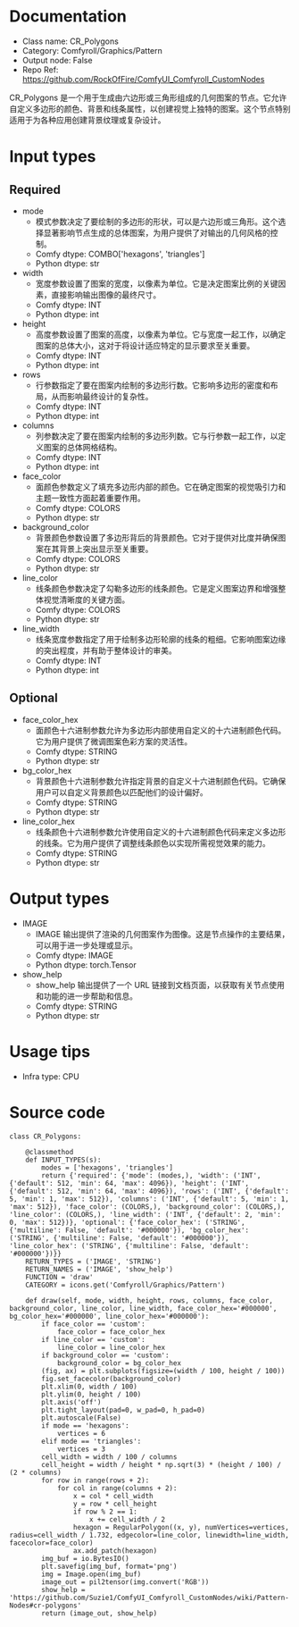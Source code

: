 # Documentation
- Class name: CR_Polygons
- Category: Comfyroll/Graphics/Pattern
- Output node: False
- Repo Ref: https://github.com/RockOfFire/ComfyUI_Comfyroll_CustomNodes

CR_Polygons 是一个用于生成由六边形或三角形组成的几何图案的节点。它允许自定义多边形的颜色、背景和线条属性，以创建视觉上独特的图案。这个节点特别适用于为各种应用创建背景纹理或复杂设计。

# Input types
## Required
- mode
    - 模式参数决定了要绘制的多边形的形状，可以是六边形或三角形。这个选择显著影响节点生成的总体图案，为用户提供了对输出的几何风格的控制。
    - Comfy dtype: COMBO['hexagons', 'triangles']
    - Python dtype: str
- width
    - 宽度参数设置了图案的宽度，以像素为单位。它是决定图案比例的关键因素，直接影响输出图像的最终尺寸。
    - Comfy dtype: INT
    - Python dtype: int
- height
    - 高度参数设置了图案的高度，以像素为单位。它与宽度一起工作，以确定图案的总体大小，这对于将设计适应特定的显示要求至关重要。
    - Comfy dtype: INT
    - Python dtype: int
- rows
    - 行参数指定了要在图案内绘制的多边形行数。它影响多边形的密度和布局，从而影响最终设计的复杂性。
    - Comfy dtype: INT
    - Python dtype: int
- columns
    - 列参数决定了要在图案内绘制的多边形列数。它与行参数一起工作，以定义图案的总体网格结构。
    - Comfy dtype: INT
    - Python dtype: int
- face_color
    - 面颜色参数定义了填充多边形内部的颜色。它在确定图案的视觉吸引力和主题一致性方面起着重要作用。
    - Comfy dtype: COLORS
    - Python dtype: str
- background_color
    - 背景颜色参数设置了多边形背后的背景颜色。它对于提供对比度并确保图案在其背景上突出显示至关重要。
    - Comfy dtype: COLORS
    - Python dtype: str
- line_color
    - 线条颜色参数决定了勾勒多边形的线条颜色。它是定义图案边界和增强整体视觉清晰度的关键方面。
    - Comfy dtype: COLORS
    - Python dtype: str
- line_width
    - 线条宽度参数指定了用于绘制多边形轮廓的线条的粗细。它影响图案边缘的突出程度，并有助于整体设计的审美。
    - Comfy dtype: INT
    - Python dtype: int
## Optional
- face_color_hex
    - 面颜色十六进制参数允许为多边形内部使用自定义的十六进制颜色代码。它为用户提供了微调图案色彩方案的灵活性。
    - Comfy dtype: STRING
    - Python dtype: str
- bg_color_hex
    - 背景颜色十六进制参数允许指定背景的自定义十六进制颜色代码。它确保用户可以自定义背景颜色以匹配他们的设计偏好。
    - Comfy dtype: STRING
    - Python dtype: str
- line_color_hex
    - 线条颜色十六进制参数允许使用自定义的十六进制颜色代码来定义多边形的线条。它为用户提供了调整线条颜色以实现所需视觉效果的能力。
    - Comfy dtype: STRING
    - Python dtype: str

# Output types
- IMAGE
    - IMAGE 输出提供了渲染的几何图案作为图像。这是节点操作的主要结果，可以用于进一步处理或显示。
    - Comfy dtype: IMAGE
    - Python dtype: torch.Tensor
- show_help
    - show_help 输出提供了一个 URL 链接到文档页面，以获取有关节点使用和功能的进一步帮助和信息。
    - Comfy dtype: STRING
    - Python dtype: str

# Usage tips
- Infra type: CPU

# Source code
```
class CR_Polygons:

    @classmethod
    def INPUT_TYPES(s):
        modes = ['hexagons', 'triangles']
        return {'required': {'mode': (modes,), 'width': ('INT', {'default': 512, 'min': 64, 'max': 4096}), 'height': ('INT', {'default': 512, 'min': 64, 'max': 4096}), 'rows': ('INT', {'default': 5, 'min': 1, 'max': 512}), 'columns': ('INT', {'default': 5, 'min': 1, 'max': 512}), 'face_color': (COLORS,), 'background_color': (COLORS,), 'line_color': (COLORS,), 'line_width': ('INT', {'default': 2, 'min': 0, 'max': 512})}, 'optional': {'face_color_hex': ('STRING', {'multiline': False, 'default': '#000000'}), 'bg_color_hex': ('STRING', {'multiline': False, 'default': '#000000'}), 'line_color_hex': ('STRING', {'multiline': False, 'default': '#000000'})}}
    RETURN_TYPES = ('IMAGE', 'STRING')
    RETURN_NAMES = ('IMAGE', 'show_help')
    FUNCTION = 'draw'
    CATEGORY = icons.get('Comfyroll/Graphics/Pattern')

    def draw(self, mode, width, height, rows, columns, face_color, background_color, line_color, line_width, face_color_hex='#000000', bg_color_hex='#000000', line_color_hex='#000000'):
        if face_color == 'custom':
            face_color = face_color_hex
        if line_color == 'custom':
            line_color = line_color_hex
        if background_color == 'custom':
            background_color = bg_color_hex
        (fig, ax) = plt.subplots(figsize=(width / 100, height / 100))
        fig.set_facecolor(background_color)
        plt.xlim(0, width / 100)
        plt.ylim(0, height / 100)
        plt.axis('off')
        plt.tight_layout(pad=0, w_pad=0, h_pad=0)
        plt.autoscale(False)
        if mode == 'hexagons':
            vertices = 6
        elif mode == 'triangles':
            vertices = 3
        cell_width = width / 100 / columns
        cell_height = width / height * np.sqrt(3) * (height / 100) / (2 * columns)
        for row in range(rows + 2):
            for col in range(columns + 2):
                x = col * cell_width
                y = row * cell_height
                if row % 2 == 1:
                    x += cell_width / 2
                hexagon = RegularPolygon((x, y), numVertices=vertices, radius=cell_width / 1.732, edgecolor=line_color, linewidth=line_width, facecolor=face_color)
                ax.add_patch(hexagon)
        img_buf = io.BytesIO()
        plt.savefig(img_buf, format='png')
        img = Image.open(img_buf)
        image_out = pil2tensor(img.convert('RGB'))
        show_help = 'https://github.com/Suzie1/ComfyUI_Comfyroll_CustomNodes/wiki/Pattern-Nodes#cr-polygons'
        return (image_out, show_help)
```